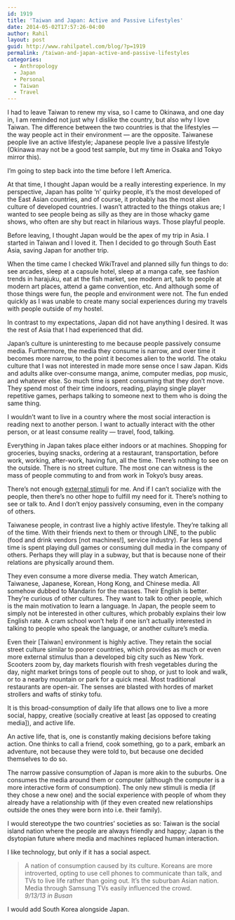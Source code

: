 ```yaml
---
id: 1919
title: 'Taiwan and Japan: Active and Passive Lifestyles'
date: 2014-05-02T17:57:26-04:00
author: Rahil
layout: post
guid: http://www.rahilpatel.com/blog/?p=1919
permalink: /taiwan-and-japan-active-and-passive-lifestyles
categories:
  - Anthropology
  - Japan
  - Personal
  - Taiwan
  - Travel
---
```

I had to leave Taiwan to renew my visa, so I came to Okinawa, and one day in, I am reminded not just why I dislike the country, but also why I love Taiwan. The difference between the two countries is that the lifestyles &#8212; the way people act in their environment &#8212; are the opposite. Taiwanese people live an active lifestyle; Japanese people live a passive lifestyle (Okinawa may not be a good test sample, but my time in Osaka and Tokyo mirror this). 

I&#8217;m going to step back into the time before I left America.

At that time, I thought Japan would be a really interesting experience. In my perspective, Japan has polite &#8216;n&#8217; quirky people, it&#8217;s the most developed of the East Asian countries, and of course, it probably has the most alien culture of developed countries. I wasn&#8217;t attracted to the things otakus are; I wanted to see people being as silly as they are in those whacky game shows, who often are shy but react in hilarious ways. Those playful people. 

Before leaving, I thought Japan would be the apex of my trip in Asia. I started in Taiwan and I loved it. Then I decided to go through South East Asia, saving Japan for another trip.

When the time came I checked WikiTravel and planned silly fun things to do: see arcades, sleep at a capsule hotel, sleep at a manga cafe, see fashion trends in harajuku, eat at the fish market, see modern art, talk to people at modern art places, attend a game convention, etc. And although some of those things were fun, the people and environment were not. The fun ended quickly as I was unable to create many social experiences during my travels with people outside of my hostel.

In contrast to my expectations, Japan did not have anything I desired. It was the rest of Asia that I had experienced that did.

Japan&#8217;s culture is uninteresting to me because people passively consume media. Furthermore, the media they consume is narrow, and over time it becomes more narrow, to the point it becomes alien to the world. The otaku culture that I was not interested in made more sense once I saw Japan. Kids and adults alike over-consume manga, anime, computer medias, pop music, and whatever else. So much time is spent consuming that they don&#8217;t move. They spend most of their time indoors, reading, playing single player repetitive games, perhaps talking to someone next to them who is doing the same thing.

I wouldn&#8217;t want to live in a country where the most social interaction is reading next to another person. I want to actually interact with the other person, or at least consume reality &#8212; travel, food, talking.

Everything in Japan takes place either indoors or at machines. Shopping for groceries, buying snacks, ordering at a restaurant, transportation, before work, working, after-work, having fun, all the time. There&#8217;s nothing to see on the outside. There is no street culture. The most one can witness is the mass of people commuting to and from work in Tokyo&#8217;s busy areas.

There&#8217;s not enough [external stimuli](http://www.rahilpatel.com/blog/creativity-external-stimuli-cities-and-suburbs "Creativity, External Stimuli, Cities, and Suburbs") for me. And if I can&#8217;t socialize with the people, then there&#8217;s no other hope to fulfill my need for it. There&#8217;s nothing to see or talk to. And I don&#8217;t enjoy passively consuming, even in the company of others.

Taiwanese people, in contrast live a highly active lifestyle. They&#8217;re talking all of the time. With their friends next to them or through LINE, to the public (food and drink vendors [not machines!], service industry). Far less spend time is spent playing dull games or consuming dull media in the company of others. Perhaps they will play in a subway, but that is because none of their relations are physically around them.

They even consume a more diverse media. They watch American, Taiwanese, Japanese, Korean, Hong Kong, and Chinese media. All somehow dubbed to Mandarin for the masses. Their English is better. They&#8217;re curious of other cultures. They want to talk to other people, which is the main motivation to learn a language. In Japan, the people seem to simply not be interested in other cultures, which probably explains their low English rate. A cram school won&#8217;t help if one isn&#8217;t actually interested in talking to people who speak the language, or another culture&#8217;s media.

Even their [Taiwan] environment is highly active. They retain the social street culture similar to poorer countries, which provides as much or even more external stimulus than a developed big city such as New York. Scooters zoom by, day markets flourish with fresh vegetables during the day, night market brings tons of people out to shop, or just to look and walk, or to a nearby mountain or park for a quick meal. Most traditional restaurants are open-air. The senses are blasted with hordes of market strollers and wafts of stinky tofu.

It is this broad-consumption of daily life that allows one to live a more social, happy, creative (socially creative at least [as opposed to creating media]), and active life.

An active life, that is, one is constantly making decisions before taking action. One thinks to call a friend, cook something, go to a park, embark an adventure, not because they were told to, but because one decided themselves to do so.

The narrow passive consumption of Japan is more akin to the suburbs. One consumes the media around them or computer (although the computer is a more interactive form of consumption). The only new stimuli is media (if they chose a new one) and the social experience with people of whom they already have a relationship with (if they even created new relationships outside the ones they were born into i.e. their family).

I would stereotype the two countries&#8217; societies as so: Taiwan is the social island nation where the people are always friendly and happy; Japan is the dsytopian future where media and machines replaced human interaction.

I like technology, but only if it has a social aspect.

> A nation of consumption caused by its culture. Koreans are more introverted, opting to use cell phones to communicate than talk, and TVs to live life rather than going out. It&#8217;s the suburban Asian nation. Media through Samsung TVs easily influenced the crowd.  
> <cite>9/13/13 in Busan</cite> 

I would add South Korea alongside Japan.